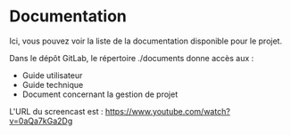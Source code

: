 # Documentation

Ici, vous pouvez voir la liste de la documentation disponible pour le projet.

Dans le dépôt GitLab, le répertoire ./documents donne accès aux :
- Guide utilisateur
- Guide technique
- Document concernant la gestion de projet

L'URL du screencast est :
https://www.youtube.com/watch?v=0aQa7kGa2Dg